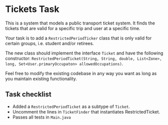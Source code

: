 # Tickets Task

This is a system that models a public transport ticket system. It finds the tickets that are valid for a specific trip and user at a specific time.

Your task is to add a `RestrictedPeriodTicker` class that is only valid for certain groups, i.e. student and/or retirees.

The new class should implement the interface `Ticket` and have the following constructor: `RestrictedPeriodTicket(String, String, double, List<Zone>, long, Set<User.primaryOccupaton> allowedOccupations)`.

Feel free to modify the existing codebase in any way you want as long as you maintain existing functionality.

## Task checklist
* Added a `RestrictedPeriodTicket` as a subtype of `Ticket`.
* Uncomment the lines in `TicketFinder` that instantiates RestrictedTicket.
* Passes all tests in `Main.java`
